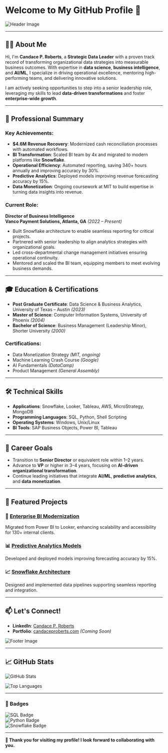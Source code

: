 # Welcome to My GitHub Profile 👋

![Header Image](https://via.placeholder.com/1200x400?text=Welcome+to+My+GitHub+Profile) <!-- Replace with a personalized header image -->

---

## 👩‍💻 About Me

Hi, I'm **Candace P. Roberts**, a **Strategic Data Leader** with a proven track record of transforming organizational data strategies into measurable business outcomes. With expertise in **data science**, **business intelligence**, and **AI/ML**, I specialize in driving operational excellence, mentoring high-performing teams, and delivering innovative solutions.

I am actively seeking opportunities to step into a senior leadership role, leveraging my skills to lead **data-driven transformations** and foster **enterprise-wide growth**.

---

## 💼 Professional Summary

### Key Achievements:
- **$4.6M Revenue Recovery**: Modernized cash reconciliation processes with automated workflows.
- **BI Transformation**: Scaled BI team by 4x and migrated to modern platforms like **Snowflake**.
- **Operational Efficiency**: Automated reporting, saving 340+ hours annually and improving accuracy by 30%.
- **Predictive Analytics**: Deployed models improving revenue forecasting accuracy by 15%.
- **Data Monetization**: Ongoing coursework at MIT to build expertise in turning data insights into revenue.

### Current Role:
**Director of Business Intelligence**  
**Vanco Payment Solutions, Atlanta, GA** *(2022 – Present)*

- Built Snowflake architecture to enable seamless reporting for critical projects.
- Partnered with senior leadership to align analytics strategies with organizational goals.
- Led cross-departmental change management initiatives ensuring operational continuity.
- Mentored and scaled the BI team, equipping members to meet evolving business demands.

---

## 🎓 Education & Certifications

- **Post Graduate Certificate**: Data Science & Business Analytics, University of Texas – Austin *(2023)*
- **Master of Science**: Computer Information Systems, University of Phoenix *(2004)*
- **Bachelor of Science**: Business Management (Leadership Minor), Shorter University *(2000)*

### Certifications:
- Data Monetization Strategy *(MIT, ongoing)*
- Machine Learning Crash Course *(Google)*
- AI Fundamentals *(DataCamp)*
- Product Management *(General Assembly)*

---

## 🛠️ Technical Skills

- **Applications**: Snowflake, Looker, Tableau, AWS, MicroStrategy, MongoDB
- **Programming Languages**: SQL, Python, Shell Scripting
- **Operating Systems**: Windows, Unix/Linux
- **BI Tools**: SAP Business Objects, Power BI, Tableau

---

## 🌟 Career Goals

- Transition to **Senior Director** or equivalent role within 1–2 years.
- Advance to **VP** or higher in 3–4 years, focusing on **AI-driven organizational transformation**.
- Continue leading initiatives that integrate **AI/ML**, **predictive analytics**, and **data monetization**.

---

## 📂 Featured Projects

### 🚀 [Enterprise BI Modernization](#)
Migrated from Power BI to Looker, enhancing scalability and accessibility for 130+ internal clients.

### 📊 [Predictive Analytics Models](#)
Developed and deployed models improving forecasting accuracy by 15%.

### 📈 [Snowflake Architecture](#)
Designed and implemented data pipelines supporting seamless reporting and integration.

---

## 📫 Let's Connect!

- **LinkedIn**: [Candace P. Roberts](https://www.linkedin.com/in/candaceproberts)
- **Portfolio**: [candaceproberts.com](https://www.candaceproberts.com) *(Coming Soon)*

![Footer Image](https://via.placeholder.com/1200x150?text=Let%27s+Collaborate+on+Data+Transformation) <!-- Replace with a personalized footer image -->

---

## 📈 GitHub Stats

![GitHub Stats](https://github-readme-stats.vercel.app/api?username=yourusername&show_icons=true&theme=radical) <!-- Replace "yourusername" with your GitHub username -->

![Top Languages](https://github-readme-stats.vercel.app/api/top-langs/?username=yourusername&layout=compact&theme=radical) <!-- Replace "yourusername" with your GitHub username -->

---

### 🔖 Badges

![SQL Badge](https://img.shields.io/badge/SQL-Expert-blue)  
![Python Badge](https://img.shields.io/badge/Python-Advanced-yellow)  
![Snowflake Badge](https://img.shields.io/badge/Snowflake-Certified-lightblue)

---

**🚀 Thank you for visiting my profile! I look forward to collaborating with you.**
